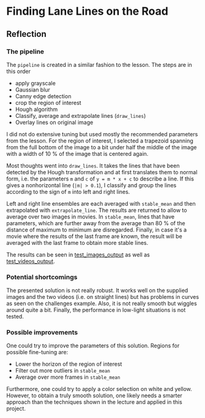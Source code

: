 # Finding Lane Lines on the Road

## Reflection

### The pipeline

The `pipeline` is created in a similar fashion to the lesson. The steps
are in this order

- apply grayscale
- Gaussian blur
- Canny edge detection
- crop the region of interest
- Hough algorithm
- Classify, average and extrapolate lines (`draw_lines`)
- Overlay lines on original image

I did not do extensive tuning but used mostly the recommended parameters
from the lesson. For the region of interest, I selected a trapezoid
spanning from the full bottom of the image to a bit under half the
middle of the image with a width of 10 % of the image that is centered
again.

Most thoughts went into `draw_lines`. It takes the lines that have been
detected by the Hough transformation and at first translates them to
normal form, i.e. the parameters `m` and `c` of `y = m * x + c` to
describe a line. If this gives a nonhorizontal line (`|m| > 0.1`), I
classify and group the lines according to the sign of `m` into left and
right lines.

Left and right line ensembles are each averaged with `stable_mean` and
then extrapolated with `extrapolate_line`. The results are returned to
allow to average over two images in movies. In `stable_mean`, lines that
have parameters, which are further away from the average than 80 % of
the distance of maximum to minimum are disregarded. Finally, in case
it's a movie where the results of the last frame are known, the result
will be averaged with the last frame to obtain more stable lines.

The results can be seen in [test_images_output](test_images_output) as
well as [test_videos_output](test_videos_output).

### Potential shortcomings

The presented solution is not really robust. It works well on the
supplied images and the two videos (i.e. on straight lines) but has
problems in curves as seen on the challenges example.  Also, it is not
really smooth but wiggles around quite a bit. Finally, the performance
in low-light situations is not tested.

### Possible improvements

One could try to improve the parameters of this solution. Regions for
possible fine-tuning are:

- Lower the horizon of the region of interest
- Filter out more outliers in `stable_mean`
- Average over more frames in `stable_mean`

Furthermore, one could try to apply a color selection on white and
yellow. However, to obtain a truly smooth solution, one likely needs a
smarter approach than the techniques shown in the lecture and applied in
this project.
